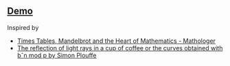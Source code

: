 
## [Demo](http://gingerhendrix.github.io/plouffe-rays)

Inspired by

* [Times Tables, Mandelbrot and the Heart of Mathematics - Mathologer](https://www.youtube.com/watch?v=qhbuKbxJsk8)
* [The reflection of light rays in a cup of coffee or the curves obtained with bˆn mod p by Simon Plouffe](http://xahlee.info/SpecialPlaneCurves_dir/Cardioid_dir/_p/LightsRaysReflections.pdf)

